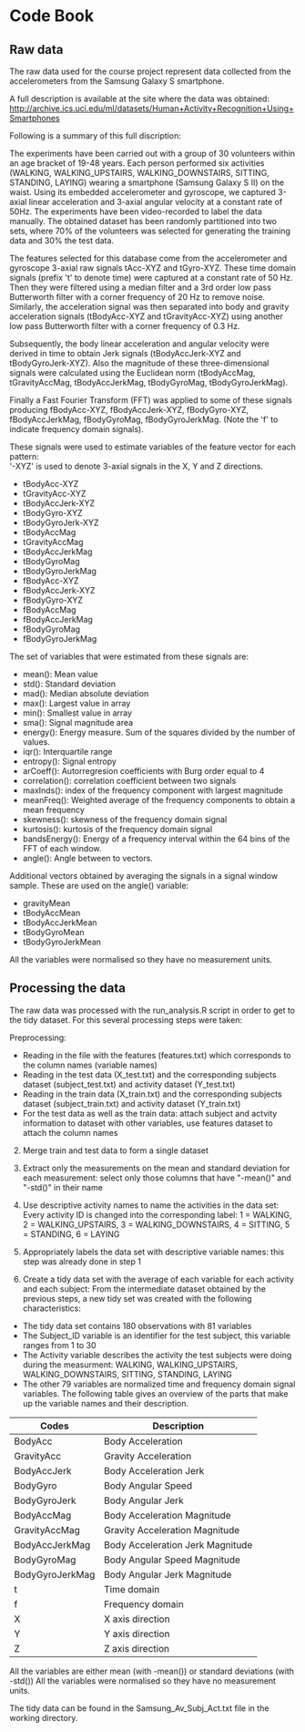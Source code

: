 # Code Book

## Raw data
The raw data used for the course project represent data collected from the accelerometers from the Samsung Galaxy S smartphone. 

A full description is available at the site where the data was obtained: http://archive.ics.uci.edu/ml/datasets/Human+Activity+Recognition+Using+Smartphones 

Following is a summary of this full discription:

The experiments have been carried out with a group of 30 volunteers within an age bracket of 19-48 years. Each person performed six activities (WALKING, WALKING_UPSTAIRS, WALKING_DOWNSTAIRS, SITTING, STANDING, LAYING) wearing a smartphone (Samsung Galaxy S II) on the waist. Using its embedded accelerometer and gyroscope, we captured 3-axial linear acceleration and 3-axial angular velocity at a constant rate of 50Hz. The experiments have been video-recorded to label the data manually. The obtained dataset has been randomly partitioned into two sets, where 70% of the volunteers was selected for generating the training data and 30% the test data. 

The features selected for this database come from the accelerometer and gyroscope 3-axial raw signals tAcc-XYZ and tGyro-XYZ. These time domain signals (prefix 't' to denote time) were captured at a constant rate of 50 Hz. Then they were filtered using a median filter and a 3rd order low pass Butterworth filter with a corner frequency of 20 Hz to remove noise. Similarly, the acceleration signal was then separated into body and gravity acceleration signals (tBodyAcc-XYZ and tGravityAcc-XYZ) using another low pass Butterworth filter with a corner frequency of 0.3 Hz. 

Subsequently, the body linear acceleration and angular velocity were derived in time to obtain Jerk signals (tBodyAccJerk-XYZ and tBodyGyroJerk-XYZ). Also the magnitude of these three-dimensional signals were calculated using the Euclidean norm (tBodyAccMag, tGravityAccMag, tBodyAccJerkMag, tBodyGyroMag, tBodyGyroJerkMag). 

Finally a Fast Fourier Transform (FFT) was applied to some of these signals producing fBodyAcc-XYZ, fBodyAccJerk-XYZ, fBodyGyro-XYZ, fBodyAccJerkMag, fBodyGyroMag, fBodyGyroJerkMag. (Note the 'f' to indicate frequency domain signals). 

These signals were used to estimate variables of the feature vector for each pattern:  
'-XYZ' is used to denote 3-axial signals in the X, Y and Z directions.

* tBodyAcc-XYZ
* tGravityAcc-XYZ
* tBodyAccJerk-XYZ
* tBodyGyro-XYZ
* tBodyGyroJerk-XYZ
* tBodyAccMag
* tGravityAccMag
* tBodyAccJerkMag
* tBodyGyroMag
* tBodyGyroJerkMag
* fBodyAcc-XYZ
* fBodyAccJerk-XYZ
* fBodyGyro-XYZ
* fBodyAccMag
* fBodyAccJerkMag
* fBodyGyroMag
* fBodyGyroJerkMag

The set of variables that were estimated from these signals are: 

* mean(): Mean value
* std(): Standard deviation
* mad(): Median absolute deviation 
* max(): Largest value in array
* min(): Smallest value in array
* sma(): Signal magnitude area
* energy(): Energy measure. Sum of the squares divided by the number of values. 
* iqr(): Interquartile range 
* entropy(): Signal entropy
* arCoeff(): Autorregresion coefficients with Burg order equal to 4
* correlation(): correlation coefficient between two signals
* maxInds(): index of the frequency component with largest magnitude
* meanFreq(): Weighted average of the frequency components to obtain a mean frequency
* skewness(): skewness of the frequency domain signal 
* kurtosis(): kurtosis of the frequency domain signal 
* bandsEnergy(): Energy of a frequency interval within the 64 bins of the FFT of each window.
* angle(): Angle between to vectors.

Additional vectors obtained by averaging the signals in a signal window sample. These are used on the angle() variable:

* gravityMean
* tBodyAccMean
* tBodyAccJerkMean
* tBodyGyroMean
* tBodyGyroJerkMean

All the variables were normalised so they have no measurement units.

## Processing the data

The raw data was processed with the run_analysis.R script in order to get to the tidy dataset. For this several processing steps were taken:

Preprocessing: 

* Reading in the file with the features (features.txt) which corresponds to the column names (variable names)
* Reading in the test data (X_test.txt) and the corresponding subjects dataset (subject_test.txt) and activity dataset (Y_test.txt) 
* Reading in the train data (X_train.txt) and the corresponding subjects dataset (subject_train.txt) and activity dataset (Y_train.txt)
* For the test data as well as the train data: attach subject and actvity information to dataset with other variables, use features dataset to attach the column names

2. Merge train and test data to form a single dataset

3. Extract only the measurements on the mean and standard deviation for each measurement: select only those columns that have "-mean()" and "-std()" in their name

4. Use descriptive activity names to name the activities in the data set: Every activity ID is changed into the corresponding label: 1 = WALKING, 2 = WALKING_UPSTAIRS, 3 = WALKING_DOWNSTAIRS, 4 = SITTING, 5 = STANDING, 6 = LAYING

5. Appropriately labels the data set with descriptive variable names: this step was already done in step 1
 
6. Create a tidy data set with the average of each variable for each activity and each subject:
From the intermediate dataset obtained by the previous steps, a new tidy set was created with the following characteristics:
 * The tidy data set contains 180 observations with 81 variables
 * The Subject_ID variable is an identifier for the test subject, this variable ranges from 1 to 30
 * The Activity variable describes the activity the test subjects were doing during the measurment: WALKING, WALKING_UPSTAIRS, WALKING_DOWNSTAIRS, SITTING, STANDING, LAYING
 * The other 79 variables are normalized time and frequency domain signal variables. The following table gives an overview of the parts that make up the variable names and their description.

| Codes           |Description                       |
| ----------------|----------------------------------|
| BodyAcc         | Body Acceleration                |
| GravityAcc      | Gravity Acceleration             |
| BodyAccJerk     | Body Acceleration Jerk           |
| BodyGyro        | Body Angular Speed               |
| BodyGyroJerk    | Body Angular Jerk                |
| BodyAccMag      | Body Acceleration Magnitude      |
| GravityAccMag   | Gravity Acceleration Magnitude   |
| BodyAccJerkMag  | Body Acceleration Jerk Magnitude |
| BodyGyroMag     | Body Angular Speed Magnitude     |
| BodyGyroJerkMag | Body Angular Jerk Magnitude      |
| t               | Time domain                      |
| f               | Frequency domain                 |
| X               | X axis direction                 |
| Y               | Y axis direction                 |
| Z               | Z axis direction                 |


All the variables are either mean (with -mean()) or standard deviations (with -std())
All the variables were normalised so they have no measurement units.

The tidy data can be found in the Samsung_Av_Subj_Act.txt file in the working directory.
 

 




